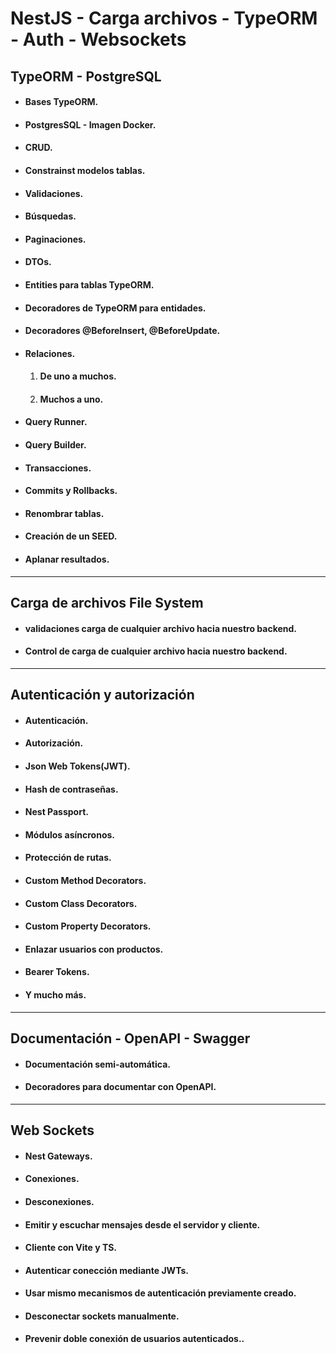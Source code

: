 # NestJS - Carga archivos - TypeORM - Auth - Websockets

## TypeORM - PostgreSQL

- #### Bases TypeORM.
- #### PostgresSQL - Imagen Docker.
- #### CRUD.
- #### Constrainst modelos tablas.
- #### Validaciones.
- #### Búsquedas.
- #### Paginaciones.
- #### DTOs.
- #### Entities para tablas TypeORM.
- #### Decoradores de TypeORM para entidades.
- #### Decoradores @BeforeInsert, @BeforeUpdate.
- #### Relaciones.
  1. #### De uno a muchos.
  2. #### Muchos a uno.
- #### Query Runner.
- #### Query Builder.
- #### Transacciones.
- #### Commits y Rollbacks.
- #### Renombrar tablas.
- #### Creación de un SEED.
- #### Aplanar resultados.

___

## Carga de archivos File System

- #### validaciones carga de cualquier archivo hacia nuestro backend.
- #### Control de carga de cualquier archivo hacia nuestro backend.

___

## Autenticación y autorización

- #### Autenticación.
- #### Autorización.
- #### Json Web Tokens(JWT).
- #### Hash de contraseñas.
- #### Nest Passport.
- #### Módulos asíncronos.
- #### Protección de rutas.
- #### Custom Method Decorators.
- #### Custom Class Decorators.
- #### Custom Property Decorators.
- #### Enlazar usuarios con productos.
- #### Bearer Tokens.
- #### Y mucho más.

___

## Documentación - OpenAPI - Swagger

- #### Documentación semi-automática.
- #### Decoradores para documentar con OpenAPI.

___

## Web Sockets

- #### Nest Gateways.
- #### Conexiones.
- #### Desconexiones.
- #### Emitir y escuchar mensajes desde el servidor y cliente.
- #### Cliente con Vite y TS.
- #### Autenticar conección mediante JWTs.
- #### Usar mismo mecanismos de autenticación previamente creado.
- #### Desconectar sockets manualmente.
- #### Prevenir doble conexión de usuarios autenticados..

